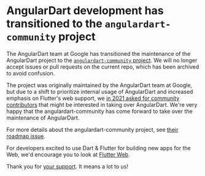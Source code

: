 # AngularDart development has transitioned to the `angulardart-community` project

The AngularDart team at Google has transitioned the maintenance of the
AngularDart project to the [`angulardart-community` project](https://github.com/angulardart-community).
We will no longer accept issues or pull requests on the current repo, which has
been archived to avoid confusion.

The project was originally maintained by the AngularDart team at Google, but due
to a shift to prioritize internal usage of AngularDart and increased emphasis on
Flutter's web support, we
[in 2021 asked for community contributors](https://medium.com/dartlang/angulardart-flutter-and-the-web-spring-update-f7f5b8b10001)
that might be interested in taking over AngularDart. We're very happy that the
angulardart-community has come forward to take over the maintenance of
AngularDart.

For more details about the angulardart-community project, see 
[their roadmap issue](https://github.com/angulardart-community/angular/issues/6).

For developers excited to use Dart & Flutter for building new apps for the Web,
we'd encourage you to look at [Flutter Web](https://flutter.dev/web).

Thank you for [your support](https://github.com/angulardart/angular/issues/1976).
It means a lot to us!
